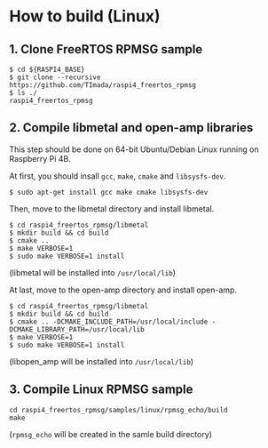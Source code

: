 # How to build (Linux)

## 1. Clone FreeRTOS RPMSG sample

```
$ cd ${RASPI4_BASE}
$ git clone --recursive https://github.com/TImada/raspi4_freertos_rpmsg
$ ls ./
raspi4_freertos_rpmsg
```

## 2. Compile libmetal and open-amp libraries

This step should be done on 64-bit Ubuntu/Debian Linux running on Raspberry Pi 4B.

At first, you should insall `gcc`, `make`, `cmake` and `libsysfs-dev`.

```
$ sudo apt-get install gcc make cmake libsysfs-dev
```

Then, move to the libmetal directory and install libmetal.

```
$ cd raspi4_freertos_rpmsg/libmetal
$ mkdir build && cd build
$ cmake ..
$ make VERBOSE=1
$ sudo make VERBOSE=1 install
```

(libmetal will be installed into `/usr/local/lib`)

At last, move to the open-amp directory and install open-amp.

```
$ cd raspi4_freertos_rpmsg/libmetal
$ mkdir build && cd build
$ cmake .. -DCMAKE_INCLUDE_PATH=/usr/local/include -DCMAKE_LIBRARY_PATH=/usr/local/lib
$ make VERBOSE=1
$ sudo make VERBOSE=1 install
```

(libopen_amp will be installed into `/usr/local/lib`)

## 3. Compile Linux RPMSG sample

```
cd raspi4_freertos_rpmsg/samples/linux/rpmsg_echo/build
make
```

(`rpmsg_echo` will be created in the samle build directory)
